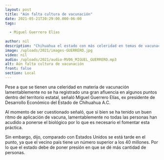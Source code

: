 ```yaml
---
layout: post
title: "Aún falta cultura de vacunación"
date: 2021-05-21T20:29:00.000-06:00
tags:
  
  - Miguel Guerrero Elías
  
author: nil
description: "Chihuahua el estado con más celeridad en temas de vacunación."
image: /uploads/2021/images-GUERRERO.jpg
video: nil
audio: /uploads/2021/audio-MV06_MIGUEL_GUERRERO.mp3
alt: Aún falta cultura de vacunación
front: false
section: Local
---
```


Pese a que se tienen una celeridad en materia de vacunación lamentablemente no se ha registrado una gran afluencia en algunos puntos dentro del territorio estatal, señaló Miguel Guerrero Elías, ex presidente de Desarrollo Económico del Estado de Chihuahua A.C.

Al momento de ser cuestionado señaló, que si bien se ha tenido un buen ritmo de aplicación de vacuna, lamentablemente no todas las personas han acudido a ponerse el biológico por lo que es necesario el fomentar esta práctica.

Sin embargo, dijo, comparado con Estados Unidos se está tarde en el punto, ya que el vecino país tiene un número superior a los 40 millones. Por lo que el estado debe de poner presión en que se dé más cantidad de personas.
